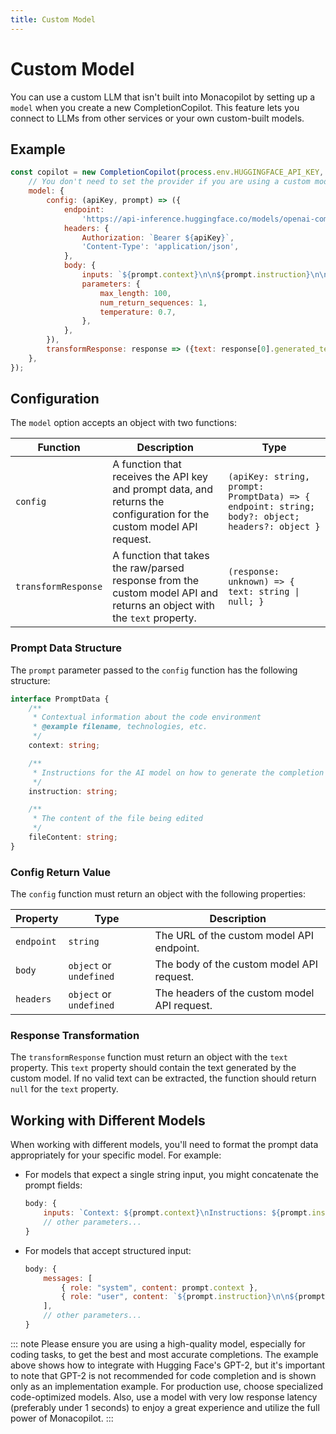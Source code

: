 ```yaml
---
title: Custom Model
---
```


# Custom Model

You can use a custom LLM that isn't built into Monacopilot by setting up a `model` when you create a new CompletionCopilot. This feature lets you connect to LLMs from other services or your own custom-built models.

## Example

```javascript
const copilot = new CompletionCopilot(process.env.HUGGINGFACE_API_KEY, {
    // You don't need to set the provider if you are using a custom model.
    model: {
        config: (apiKey, prompt) => ({
            endpoint:
                'https://api-inference.huggingface.co/models/openai-community/gpt2',
            headers: {
                Authorization: `Bearer ${apiKey}`,
                'Content-Type': 'application/json',
            },
            body: {
                inputs: `${prompt.context}\n\n${prompt.instruction}\n\n${prompt.fileContent}`,
                parameters: {
                    max_length: 100,
                    num_return_sequences: 1,
                    temperature: 0.7,
                },
            },
        }),
        transformResponse: response => ({text: response[0].generated_text}),
    },
});
```

## Configuration

The `model` option accepts an object with two functions:

| Function            | Description                                                                                                             | Type                                                                                            |
| ------------------- | ----------------------------------------------------------------------------------------------------------------------- | ----------------------------------------------------------------------------------------------- |
| `config`            | A function that receives the API key and prompt data, and returns the configuration for the custom model API request.   | `(apiKey: string, prompt: PromptData) => { endpoint: string; body?: object; headers?: object }` |
| `transformResponse` | A function that takes the raw/parsed response from the custom model API and returns an object with the `text` property. | `(response: unknown) => { text: string \| null; }`                                              |

### Prompt Data Structure

The `prompt` parameter passed to the `config` function has the following structure:

```typescript
interface PromptData {
    /**
     * Contextual information about the code environment
     * @example filename, technologies, etc.
     */
    context: string;

    /**
     * Instructions for the AI model on how to generate the completion
     */
    instruction: string;

    /**
     * The content of the file being edited
     */
    fileContent: string;
}
```

### Config Return Value

The `config` function must return an object with the following properties:

| Property   | Type                    | Description                                  |
| ---------- | ----------------------- | -------------------------------------------- |
| `endpoint` | `string`                | The URL of the custom model API endpoint.    |
| `body`     | `object` or `undefined` | The body of the custom model API request.    |
| `headers`  | `object` or `undefined` | The headers of the custom model API request. |

### Response Transformation

The `transformResponse` function must return an object with the `text` property. This `text` property should contain the text generated by the custom model. If no valid text can be extracted, the function should return `null` for the `text` property.

## Working with Different Models

When working with different models, you'll need to format the prompt data appropriately for your specific model. For example:

- For models that expect a single string input, you might concatenate the prompt fields:

    ```javascript
    body: {
        inputs: `Context: ${prompt.context}\nInstructions: ${prompt.instruction}\nFile: ${prompt.fileContent}`,
        // other parameters...
    }
    ```

- For models that accept structured input:
    ```javascript
    body: {
        messages: [
            { role: "system", content: prompt.context },
            { role: "user", content: `${prompt.instruction}\n\n${prompt.fileContent}` }
        ],
        // other parameters...
    }
    ```

::: note
Please ensure you are using a high-quality model, especially for coding tasks, to get the best and most accurate completions. The example above shows how to integrate with Hugging Face's GPT-2, but it's important to note that GPT-2 is not recommended for code completion and is shown only as an implementation example. For production use, choose specialized code-optimized models. Also, use a model with very low response latency (preferably under 1 seconds) to enjoy a great experience and utilize the full power of Monacopilot.
:::
